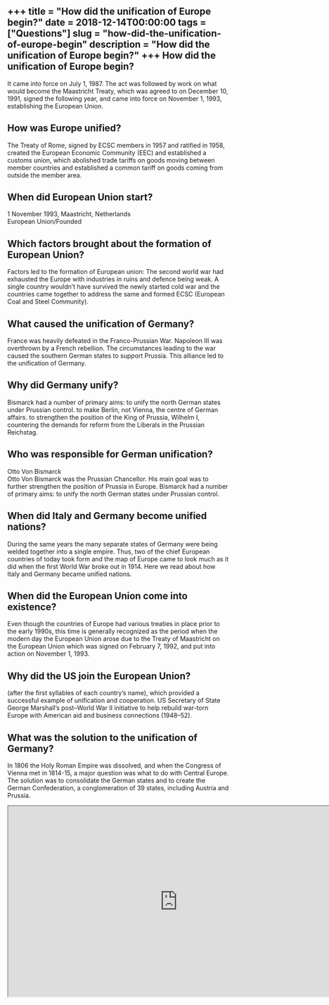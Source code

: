 +++
title = "How did the unification of Europe begin?"
date = 2018-12-14T00:00:00
tags = ["Questions"]
slug = "how-did-the-unification-of-europe-begin"
description = "How did the unification of Europe begin?"
+++
How did the unification of Europe begin?
----------------------------------------

It came into force on July 1, 1987. The act was followed by work on what would become the Maastricht Treaty, which was agreed to on December 10, 1991, signed the following year, and came into force on November 1, 1993, establishing the European Union.

How was Europe unified?
-----------------------

The Treaty of Rome, signed by ECSC members in 1957 and ratified in 1958, created the European Economic Community (EEC) and established a customs union, which abolished trade tariffs on goods moving between member countries and established a common tariff on goods coming from outside the member area.

When did European Union start?
------------------------------

1 November 1993, Maastricht, Netherlands  
European Union/Founded

Which factors brought about the formation of European Union?
------------------------------------------------------------

Factors led to the formation of European union: The second world war had exhausted the Europe with industries in ruins and defence being weak. A single country wouldn’t have survived the newly started cold war and the countries came together to address the same and formed ECSC (European Coal and Steel Community).

What caused the unification of Germany?
---------------------------------------

France was heavily defeated in the Franco-Prussian War. Napoleon III was overthrown by a French rebellion. The circumstances leading to the war caused the southern German states to support Prussia. This alliance led to the unification of Germany.

Why did Germany unify?
----------------------

Bismarck had a number of primary aims: to unify the north German states under Prussian control. to make Berlin, not Vienna, the centre of German affairs. to strengthen the position of the King of Prussia, Wilhelm I, countering the demands for reform from the Liberals in the Prussian Reichstag.

Who was responsible for German unification?
-------------------------------------------

Otto Von Bismarck  
Otto Von Bismarck was the Prussian Chancellor. His main goal was to further strengthen the position of Prussia in Europe. Bismarck had a number of primary aims: to unify the north German states under Prussian control.

When did Italy and Germany become unified nations?
--------------------------------------------------

During the same years the many separate states of Germany were being welded together into a single empire. Thus, two of the chief European countries of today took form and the map of Europe came to look much as it did when the first World War broke out in 1914. Here we read about how Italy and Germany became unified nations.

When did the European Union come into existence?
------------------------------------------------

Even though the countries of Europe had various treaties in place prior to the early 1990s, this time is generally recognized as the period when the modern day the European Union arose due to the Treaty of Maastricht on the European Union which was signed on February 7, 1992, and put into action on November 1, 1993.

Why did the US join the European Union?
---------------------------------------

(after the first syllables of each country’s name), which provided a successful example of unification and cooperation. US Secretary of State George Marshall’s post–World War II initiative to help rebuild war-torn Europe with American aid and business connections (1948–52).

What was the solution to the unification of Germany?
----------------------------------------------------

In 1806 the Holy Roman Empire was dissolved, and when the Congress of Vienna met in 1814-15, a major question was what to do with Central Europe. The solution was to consolidate the German states and to create the German Confederation, a conglomeration of 39 states, including Austria and Prussia.

<iframe allow="accelerometer; autoplay; clipboard-write; encrypted-media; gyroscope; picture-in-picture" allowfullscreen="" class="__youtube_prefs__  epyt-is-override  no-lazyload" data-no-lazy="1" data-origheight="433" data-origwidth="770" data-skipgform_ajax_framebjll="" height="433" id="_ytid_33215" loading="lazy" src="https://www.youtube.com/embed/a_2EbL1ekoU?enablejsapi=1&autoplay=0&cc_load_policy=0&cc_lang_pref=&iv_load_policy=1&loop=0&modestbranding=0&rel=1&fs=1&playsinline=0&autohide=2&theme=dark&color=red&controls=1&" title="YouTube player" width="770"></iframe>
